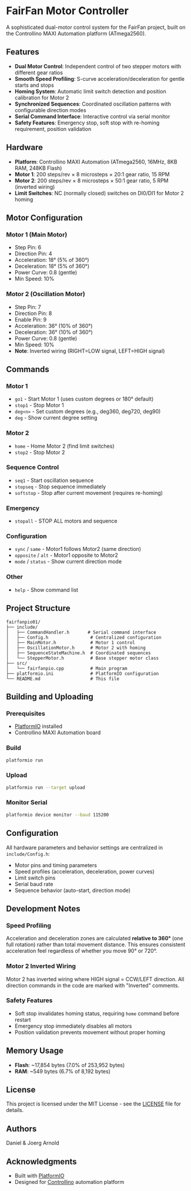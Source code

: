 # FairFan Motor Controller

A sophisticated dual-motor control system for the FairFan project, built on the Controllino MAXI Automation platform (ATmega2560).

## Features

- **Dual Motor Control**: Independent control of two stepper motors with different gear ratios
- **Smooth Speed Profiling**: S-curve acceleration/deceleration for gentle starts and stops
- **Homing System**: Automatic limit switch detection and position calibration for Motor 2
- **Synchronized Sequences**: Coordinated oscillation patterns with configurable direction modes
- **Serial Command Interface**: Interactive control via serial monitor
- **Safety Features**: Emergency stop, soft stop with re-homing requirement, position validation

## Hardware

- **Platform**: Controllino MAXI Automation (ATmega2560, 16MHz, 8KB RAM, 248KB Flash)
- **Motor 1**: 200 steps/rev × 8 microsteps × 20:1 gear ratio, 15 RPM
- **Motor 2**: 200 steps/rev × 8 microsteps × 50:1 gear ratio, 5 RPM (inverted wiring)
- **Limit Switches**: NC (normally closed) switches on DI0/DI1 for Motor 2 homing

## Motor Configuration

### Motor 1 (Main Motor)
- Step Pin: 6
- Direction Pin: 4
- Acceleration: 18° (5% of 360°)
- Deceleration: 18° (5% of 360°)
- Power Curve: 0.8 (gentle)
- Min Speed: 10%

### Motor 2 (Oscillation Motor)
- Step Pin: 7
- Direction Pin: 8
- Enable Pin: 9
- Acceleration: 36° (10% of 360°)
- Deceleration: 36° (10% of 360°)
- Power Curve: 0.8 (gentle)
- Min Speed: 10%
- **Note**: Inverted wiring (RIGHT=LOW signal, LEFT=HIGH signal)

## Commands

### Motor 1
- `go1` - Start Motor 1 (uses custom degrees or 180° default)
- `stop1` - Stop Motor 1
- `deg<n>` - Set custom degrees (e.g., deg360, deg720, deg90)
- `deg` - Show current degree setting

### Motor 2
- `home` - Home Motor 2 (find limit switches)
- `stop2` - Stop Motor 2

### Sequence Control
- `seq1` - Start oscillation sequence
- `stopseq` - Stop sequence immediately
- `softstop` - Stop after current movement (requires re-homing)

### Emergency
- `stopall` - STOP ALL motors and sequence

### Configuration
- `sync` / `same` - Motor1 follows Motor2 (same direction)
- `opposite` / `alt` - Motor1 opposite to Motor2
- `mode` / `status` - Show current direction mode

### Other
- `help` - Show command list

## Project Structure

```
fairfanpio01/
├── include/
│   ├── CommandHandler.h       # Serial command interface
│   ├── Config.h                # Centralized configuration
│   ├── MainMotor.h             # Motor 1 control
│   ├── OscillationMotor.h      # Motor 2 with homing
│   ├── SequenceStateMachine.h  # Coordinated sequences
│   └── StepperMotor.h          # Base stepper motor class
├── src/
│   └── fairfanpio.cpp          # Main program
├── platformio.ini              # PlatformIO configuration
└── README.md                   # This file
```

## Building and Uploading

### Prerequisites
- [PlatformIO](https://platformio.org/) installed
- Controllino MAXI Automation board

### Build
```bash
platformio run
```

### Upload
```bash
platformio run --target upload
```

### Monitor Serial
```bash
platformio device monitor --baud 115200
```

## Configuration

All hardware parameters and behavior settings are centralized in `include/Config.h`:

- Motor pins and timing parameters
- Speed profiles (acceleration, deceleration, power curves)
- Limit switch pins
- Serial baud rate
- Sequence behavior (auto-start, direction mode)

## Development Notes

### Speed Profiling
Acceleration and deceleration zones are calculated **relative to 360°** (one full rotation) rather than total movement distance. This ensures consistent acceleration feel regardless of whether you move 90° or 720°.

### Motor 2 Inverted Wiring
Motor 2 has inverted wiring where HIGH signal = CCW/LEFT direction. All direction commands in the code are marked with "Inverted" comments.

### Safety Features
- Soft stop invalidates homing status, requiring `home` command before restart
- Emergency stop immediately disables all motors
- Position validation prevents movement without proper homing

## Memory Usage

- **Flash**: ~17,854 bytes (7.0% of 253,952 bytes)
- **RAM**: ~549 bytes (6.7% of 8,192 bytes)

## License

This project is licensed under the MIT License - see the [LICENSE](LICENSE) file for details.

## Authors

Daniel & Joerg Arnold

## Acknowledgments

- Built with [PlatformIO](https://platformio.org/)
- Designed for [Controllino](https://www.controllino.com/) automation platform
